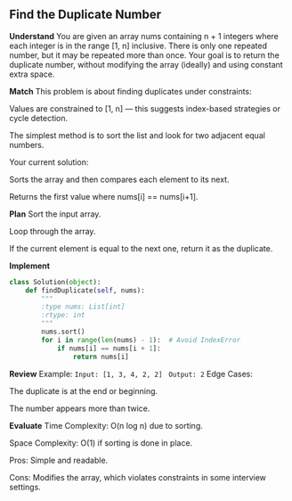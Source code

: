 ## Find the Duplicate Number
**Understand**
You are given an array nums containing n + 1 integers where each integer is in the range [1, n] inclusive.
There is only one repeated number, but it may be repeated more than once.
Your goal is to return the duplicate number, without modifying the array (ideally) and using constant extra space.

**Match**
This problem is about finding duplicates under constraints:

Values are constrained to [1, n] — this suggests index-based strategies or cycle detection.

The simplest method is to sort the list and look for two adjacent equal numbers.

Your current solution:

Sorts the array and then compares each element to its next.

Returns the first value where nums[i] == nums[i+1].

**Plan**
Sort the input array.

Loop through the array.

If the current element is equal to the next one, return it as the duplicate.

**Implement**
```python
class Solution(object):
    def findDuplicate(self, nums):
        """
        :type nums: List[int]
        :rtype: int
        """
        nums.sort()
        for i in range(len(nums) - 1):  # Avoid IndexError
            if nums[i] == nums[i + 1]:
                return nums[i]
```

**Review**
Example:
`Input: [1, 3, 4, 2, 2] `
`Output: 2`
Edge Cases:

The duplicate is at the end or beginning.

The number appears more than twice.

**Evaluate**
Time Complexity: O(n log n) due to sorting.

Space Complexity: O(1) if sorting is done in place.

Pros: Simple and readable.

Cons: Modifies the array, which violates constraints in some interview settings.
